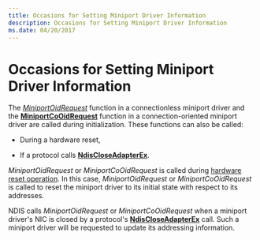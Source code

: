 ```yaml
---
title: Occasions for Setting Miniport Driver Information
description: Occasions for Setting Miniport Driver Information
ms.date: 04/20/2017
---
```


# Occasions for Setting Miniport Driver Information





The [*MiniportOidRequest*](/windows-hardware/drivers/ddi/ndis/nc-ndis-miniport_oid_request) function in a connectionless miniport driver and the [**MiniportCoOidRequest**](/windows-hardware/drivers/ddi/ndis/nc-ndis-miniport_co_oid_request) function in a connection-oriented miniport driver are called during initialization. These functions can also be called:

-   During a hardware reset,

-   If a protocol calls [**NdisCloseAdapterEx**](/windows-hardware/drivers/ddi/ndis/nf-ndis-ndiscloseadapterex).

*MiniportOidRequest* or *MiniportCoOidRequest* is called during [hardware reset operation](hardware-reset.md). In this case, *MiniportOidRequest* or *MiniportCoOidRequest* is called to reset the miniport driver to its initial state with respect to its addresses.

NDIS calls *MiniportOidRequest* or *MiniportCoOidRequest* when a miniport driver's NIC is closed by a protocol's [**NdisCloseAdapterEx**](/windows-hardware/drivers/ddi/ndis/nf-ndis-ndiscloseadapterex) call. Such a miniport driver will be requested to update its addressing information.

 

